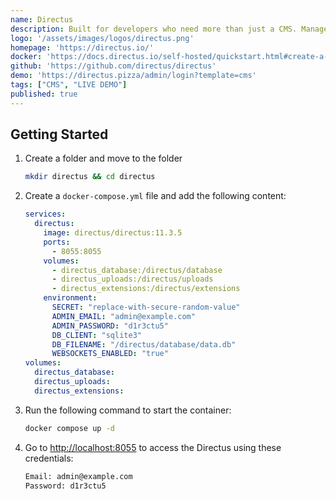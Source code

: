 ```yaml
---
name: Directus
description: Built for developers who need more than just a CMS. Manage complex content structures, handle digital assets, and control user permissions – all through an intuitive Studio.
logo: '/assets/images/logos/directus.png'
homepage: 'https://directus.io/'
docker: 'https://docs.directus.io/self-hosted/quickstart.html#create-a-docker-compose-file'
github: 'https://github.com/directus/directus'
demo: 'https://directus.pizza/admin/login?template=cms'
tags: ["CMS", "LIVE DEMO"]
published: true
---
```


## Getting Started

1. Create a folder and move to the folder
    ```bash
    mkdir directus && cd directus
    ```
2. Create a `docker-compose.yml` file and add the following content:
    ```yaml [docker-compose.yml]
    services:
      directus:
        image: directus/directus:11.3.5
        ports:
          - 8055:8055
        volumes:
          - directus_database:/directus/database
          - directus_uploads:/directus/uploads
          - directus_extensions:/directus/extensions
        environment:
          SECRET: "replace-with-secure-random-value"
          ADMIN_EMAIL: "admin@example.com"
          ADMIN_PASSWORD: "d1r3ctu5"
          DB_CLIENT: "sqlite3"
          DB_FILENAME: "/directus/database/data.db"
          WEBSOCKETS_ENABLED: "true"
    volumes:
      directus_database:
      directus_uploads:
      directus_extensions:
    ```
3. Run the following command to start the container:
    ```bash
    docker compose up -d
    ```
4. Go to [http://localhost:8055](http://localhost:8055) to access the Directus using these credentials:
    ```bash
    Email: admin@example.com
    Password: d1r3ctu5
    ```